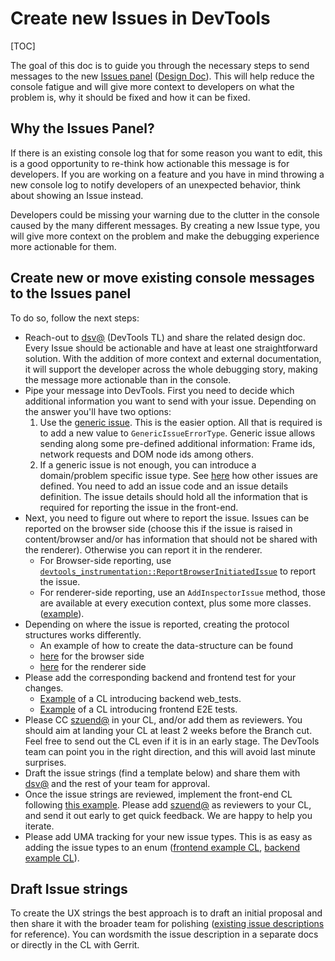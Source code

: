 # Create new Issues in DevTools

[TOC]

The goal of this doc is to guide you through the necessary steps to send
messages to the new
[Issues panel](https://developers.google.com/web/updates/2020/05/devtools#issues)
([Design Doc](https://docs.google.com/document/u/1/d/1F6R5Bpb3qHNzGPNBSXwEJ_eP8L-anIj0WinxOIyAh54)).
This will help reduce the console fatigue and will give more context to
developers on what the problem is, why it should be fixed and how it can be
fixed.

## Why the Issues Panel?

If there is an existing console log that for some reason you want to edit, this
is a good opportunity to re-think how actionable this message is for developers.
If you are working on a feature and you have in mind throwing a new console log
to notify developers of an unexpected behavior, think about showing an Issue
instead.

Developers could be missing your warning due to the clutter in the console
caused by the many different messages. By creating a new Issue type, you will
give more context on the problem and make the debugging experience more
actionable for them.

## Create new or move existing console messages to the Issues panel

To do so, follow the next steps:

*   Reach-out to [dsv@](mailto:dsv@chromium.org) (DevTools TL) and share the
    related design doc. Every Issue should be actionable and have at least one
    straightforward solution. With the addition of more context and external
    documentation, it will support the developer across the whole debugging
    story, making the message more actionable than in the console.
*   Pipe your message into DevTools. First you need to decide which additional
    information you want to send with your issue. Depending on the answer
    you'll have two options:
    1) Use the [generic issue](https://source.chromium.org/chromium/chromium/src/+/main:third_party/blink/public/devtools_protocol/browser_protocol.pdl;l=807-829;drc=3e4a3b72cdd0cab0224292a7322ff3cf0248d307). This is the easier option.
    All that is required is to add a new value to `GenericIssueErrorType`.
    Generic issue allows sending along some pre-defined additional information:
    Frame ids, network requests and DOM node ids among others.
    2) If a generic issue is not enough, you can introduce a domain/problem
    specific issue type. See [here](https://source.chromium.org/chromium/chromium/src/+/main:third_party/blink/public/devtools_protocol/browser_protocol.pdl;l=666;drc=bc268cf81e62349e0f283107d70a5f742476ef4e)
    how other issues are defined. You need to add an issue code and an issue
    details definition. The issue details should hold all the information
    that is required for reporting the issue in the front-end.
*   Next, you need to figure out where to report the issue.
    Issues can be reported on the browser side (choose this if the
    issue is raised in content/browser and/or has information that should not be
    shared with the renderer). Otherwise you can report it in the renderer.
    *   For Browser-side reporting, use
        [`devtools_instrumentation::ReportBrowserInitiatedIssue`](https://source.chromium.org/chromium/chromium/src/+/main:content/browser/devtools/devtools_instrumentation.cc;l=1981;drc=10c26d0d230900f91d239f2fe0b731b054127e89)
        to report the issue.
    *   For renderer-side reporting, use an `AddInspectorIssue` method, those
        are available at every execution context, plus some more classes.
        ([example](https://source.chromium.org/chromium/chromium/src/+/main:third_party/blink/renderer/bindings/core/v8/isolated_world_csp.cc;l=107;drc=d2b5c17eff35da6ebff8ba20c99688b87e1bc752)).
*   Depending on where the issue is reported, creating the protocol structures
    works differently.
    *   An example of how to create the data-structure can be found
    *   [here](https://source.chromium.org/chromium/chromium/src/+/3564e4bcc7d53aa60350794fc1348792cc33c80d:content/browser/devtools/devtools_instrumentation.cc;drc=d6edf4bb211798b0aa0b656dfb06614cfea043e3;l=181)
        for the browser side
    *   [here](https://source.chromium.org/chromium/chromium/src/+/3564e4bcc7d53aa60350794fc1348792cc33c80d:third_party/blink/renderer/core/inspector/inspector_audits_agent.cc;drc=2decd986a617ab2556ac268e4c2ef156ac8f7361;l=431)
        for the renderer side
*   Please add the corresponding backend and frontend test for your changes.
    *   [Example](https://chromium-review.googlesource.com/c/chromium/src/+/2485937)
        of a CL introducing backend web\_tests.
    *   [Example](https://chromium-review.googlesource.com/c/devtools/devtools-frontend/+/2485086)
        of a CL introducing frontend E2E tests.
*   Please CC [szuend@](mailto:szuend@chromium.org) in your CL, and/or add them
    as reviewers. You should aim at landing your CL at least 2 weeks before the
    Branch cut. Feel free to send out the CL even if it is in an early stage.
    The DevTools team can point you in the right direction, and this will avoid
    last minute surprises.
*   Draft the issue strings (find a template below) and share them with
    [dsv@](mailto:dsv@chromium.org) and the rest of your team for approval.
*   Once the issue strings are reviewed, implement the front-end CL following
    [this example](https://crrev.com/c/2308536). Please add
    [szuend@](mailto:szuend@chromium.org) as reviewers to your CL, and send it
    out early to get quick feedback. We are happy to help you iterate.
*   Please add UMA tracking for your new issue types. This is as easy as adding
    the issue types to an enum
    ([frontend example CL](https://crrev.com/c/2692913),
    [backend example CL](https://crrev.com/c/2694408)).

## Draft Issue strings

To create the UX strings the best approach is to draft an initial proposal and
then share it with the broader team for polishing
([existing issue descriptions](https://source.chromium.org/chromium/chromium/src/+/main:third_party/devtools-frontend/src/front_end/issues/descriptions/)
for reference). You can wordsmith the issue description in a separate docs or
directly in the CL with Gerrit.

